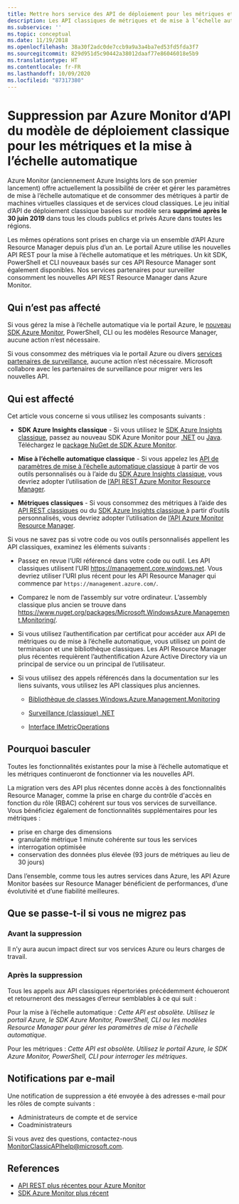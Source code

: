 ```yaml
---
title: Mettre hors service des API de déploiement pour les métriques et la mise à l'échelle Azure Monitor
description: Les API classiques de métriques et de mise à l’échelle automatique, également appelées Azure Service Management (ASM) ou modèle de déploiement RDFE, sont cours de suppression
ms.subservice: ''
ms.topic: conceptual
ms.date: 11/19/2018
ms.openlocfilehash: 38a30f2adc0de7ccb9a9a3a4ba7ed53fd5fda3f7
ms.sourcegitcommit: 829d951d5c90442a38012daaf77e86046018e5b9
ms.translationtype: HT
ms.contentlocale: fr-FR
ms.lasthandoff: 10/09/2020
ms.locfileid: "87317380"
---
```

# <a name="azure-monitor-retirement-of-classic-deployment-model-apis-for-metrics-and-autoscale"></a>Suppression par Azure Monitor d’API du modèle de déploiement classique pour les métriques et la mise à l’échelle automatique

Azure Monitor (anciennement Azure Insights lors de son premier lancement) offre actuellement la possibilité de créer et gérer les paramètres de mise à l’échelle automatique et de consommer des métriques à partir de machines virtuelles classiques et de services cloud classiques. Le jeu initial d’API de déploiement classique basées sur modèle sera **supprimé après le 30 juin 2019** dans tous les clouds publics et privés Azure dans toutes les régions.   

Les mêmes opérations sont prises en charge via un ensemble d’API Azure Resource Manager depuis plus d’un an. Le portail Azure utilise les nouvelles API REST pour la mise à l’échelle automatique et les métriques. Un kit SDK, PowerShell et CLI nouveaux basés sur ces API Resource Manager sont également disponibles. Nos services partenaires pour surveiller consomment les nouvelles API REST Resource Manager dans Azure Monitor.  

## <a name="who-is-not-affected"></a>Qui n’est pas affecté

Si vous gérez la mise à l’échelle automatique via le portail Azure, le [nouveau SDK Azure Monitor](https://www.nuget.org/packages/Microsoft.Azure.Management.Monitor/), PowerShell, CLI ou les modèles Resource Manager, aucune action n’est nécessaire.  

Si vous consommez des métriques via le portail Azure ou divers [services partenaires de surveillance](./partners.md), aucune action n’est nécessaire. Microsoft collabore avec les partenaires de surveillance pour migrer vers les nouvelles API.

## <a name="who-is-affected"></a>Qui est affecté

Cet article vous concerne si vous utilisez les composants suivants :

- **SDK Azure Insights classique** - Si vous utilisez le [SDK Azure Insights classique](https://www.nuget.org/packages/Microsoft.WindowsAzure.Management.Monitoring/), passez au nouveau SDK Azure Monitor pour [.NET](https://github.com/azure/azure-libraries-for-net#download) ou [Java](https://github.com/azure/azure-libraries-for-java#download). Téléchargez le [package NuGet de SDK Azure Monitor](https://www.nuget.org/packages/Microsoft.Azure.Management.Monitor/).

- **Mise à l’échelle automatique classique** - Si vous appelez les [API de paramètres de mise à l’échelle automatique classique](/previous-versions/azure/reference/mt348562(v=azure.100)) à partir de vos outils personnalisés ou à l’aide du [SDK Azure Insights classique](https://www.nuget.org/packages/Microsoft.WindowsAzure.Management.Monitoring/), vous devriez adopter l’utilisation de [l’API REST Azure Monitor Resource Manager](/rest/api/monitor/autoscalesettings).

- **Métriques classiques** - Si vous consommez des métriques à l’aide des [API REST classiques](/previous-versions/azure/reference/dn510374(v=azure.100)) ou du [SDK Azure Insights classique ](https://www.nuget.org/packages/Microsoft.WindowsAzure.Management.Monitoring/) à partir d’outils personnalisés, vous devriez adopter l’utilisation de [l’API Azure Monitor Resource Manager](/rest/api/monitor/autoscalesettings). 

Si vous ne savez pas si votre code ou vos outils personnalisés appellent les API classiques, examinez les éléments suivants :

- Passez en revue l’URI référencé dans votre code ou outil. Les API classiques utilisent l’URI https://management.core.windows.net. Vous devriez utiliser l’URI plus récent pour les API Resource Manager qui commence par `https://management.azure.com/`.

- Comparez le nom de l’assembly sur votre ordinateur. L’assembly classique plus ancien se trouve dans https://www.nuget.org/packages/Microsoft.WindowsAzure.Management.Monitoring/.

- Si vous utilisez l’authentification par certificat pour accéder aux API de métriques ou de mise à l’échelle automatique, vous utilisez un point de terminaison et une bibliothèque classiques. Les API Resource Manager plus récentes requièrent l’authentification Azure Active Directory via un principal de service ou un principal de l’utilisateur.

- Si vous utilisez des appels référencés dans la documentation sur les liens suivants, vous utilisez les API classiques plus anciennes.

  - [Bibliothèque de classes Windows.Azure.Management.Monitoring](/previous-versions/azure/dn510414(v=azure.100))

  - [Surveillance (classique) .NET](/previous-versions/azure/reference/mt348562(v%3dazure.100))

  - [Interface IMetricOperations](/previous-versions/azure/reference/dn802395(v%3dazure.100))

## <a name="why-you-should-switch"></a>Pourquoi basculer

Toutes les fonctionnalités existantes pour la mise à l’échelle automatique et les métriques continueront de fonctionner via les nouvelles API.  

La migration vers des API plus récentes donne accès à des fonctionnalités Resource Manager, comme la prise en charge du contrôle d'accès en fonction du rôle (RBAC) cohérent sur tous vos services de surveillance. Vous bénéficiez également de fonctionnalités supplémentaires pour les métriques : 

- prise en charge des dimensions
- granularité métrique 1 minute cohérente sur tous les services 
- interrogation optimisée
- conservation des données plus élevée (93 jours de métriques au lieu de 30 jours) 

Dans l’ensemble, comme tous les autres services dans Azure, les API Azure Monitor basées sur Resource Manager bénéficient de performances, d’une évolutivité et d’une fiabilité meilleures. 

## <a name="what-happens-if-you-do-not-migrate"></a>Que se passe-t-il si vous ne migrez pas

### <a name="before-retirement"></a>Avant la suppression

Il n’y aura aucun impact direct sur vos services Azure ou leurs charges de travail.  

### <a name="after-retirement"></a>Après la suppression

Tous les appels aux API classiques répertoriées précédemment échoueront et retourneront des messages d’erreur semblables à ce qui suit :

Pour la mise à l’échelle automatique : *Cette API est obsolète. Utilisez le portail Azure, le SDK Azure Monitor, PowerShell, CLI ou les modèles Resource Manager pour gérer les paramètres de mise à l’échelle automatique*.  

Pour les métriques : *Cette API est obsolète. Utilisez le portail Azure, le SDK Azure Monitor, PowerShell, CLI pour interroger les métriques*.

## <a name="email-notifications"></a>Notifications par e-mail

Une notification de suppression a été envoyée à des adresses e-mail pour les rôles de compte suivants : 

- Administrateurs de compte et de service
- Coadministrateurs  

Si vous avez des questions, contactez-nous MonitorClassicAPIhelp@microsoft.com.  

## <a name="references"></a>References

- [API REST plus récentes pour Azure Monitor](/rest/api/monitor/) 
- [SDK Azure Monitor plus récent](https://www.nuget.org/packages/Microsoft.Azure.Management.Monitor/)

